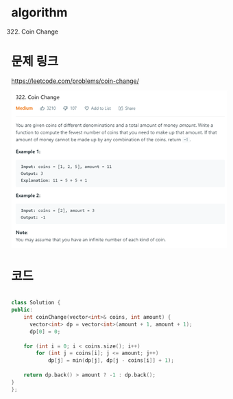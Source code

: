 ﻿# algorithm 
322. Coin Change
  

# 문제 링크    
https://leetcode.com/problems/coin-change/


![title](https://github.com/jungmin3834/algorithm/blob/master/image/coin-change.png)

# 코드

```cpp

class Solution {
public:
    int coinChange(vector<int>& coins, int amount) {
      vector<int> dp = vector<int>(amount + 1, amount + 1);
	  dp[0] = 0;

	for (int i = 0; i < coins.size(); i++)
		for (int j = coins[i]; j <= amount; j++)
			dp[j] = min(dp[j], dp[j - coins[i]] + 1);

	return dp.back() > amount ? -1 : dp.back();
}
};

```
